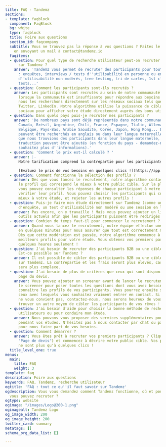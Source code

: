 ```yaml
---
title: FAQ - Tandemz
sections:
- template: faqblock
  component: FaqBlock
  bg: white
  type: faqblock
  title: Foire aux questions
  section_id: faqcompany
  subtitle: Vous ne trouvez pas la réponse à vos questions ? Faites le nous savoir
    en envoyant un mail à contact@tandemz.io
  faqitems:
  - question: Pour quel type de recherche utilisateur peut-on recruter des participants
      sur Tandemz ?
    answer: 'Tandemz vous permet de recruter des participants pour toutes vos études
      : enquêtes, interviews / tests d''utilisabilité en personne ou en ligne, tests
      d''utilisabilité non modérés, tree testing, tri de cartes, 1st click test, 5s
      tests...'
  - question: Comment les participants sont-ils recrutés ?
    answer: Les participants sont recrutés au sein de notre communauté mondiale, et
      lorsque la communauté est insuffisante pour répondre aux besoins de votre étude,
      nous les recherchons directement sur les réseaux sociaux tels que Facebook,
      Twitter, LinkedIn. Notre algorithme utilise la puissance de ciblage des réseaux
      sociaux pour afficher votre étude directement auprès des bons utilisateurs.
  - question: Dans quels pays puis-je recruter mes participants ?
    answer: 'De nombreux pays sont déjà représentés dans notre communauté : Etats-Unis,
      Canada, Brésil, Argentine, Chili, France, Espagne, Italie, Allemagne, Royaume-Uni,
      Belgique, Pays-Bas, Arabie Saoudite, Corée, Japon, Hong Kong... Les participants
      peuvent être recherchés en anglais ou dans leur langue maternelle. Si vous souhaitez
      que nous trouvions des participants dans leur langue maternelle, des frais de
      traduction peuvent être ajoutés (en fonction du pays - demandez-nous si vous
      souhaitez plus d''informations).'
  - question: 'Comment le prix est-il calculé ? '
    answer: |-
      Notre tarification comprend la contrepartie pour les participants et nos frais de service. En fonction du type de cible, du format de votre étude, de la durée du rendez-vous et de l'offre choisie, vous obtenez instantanément le tarif total par participant rencontré.

      [Evaluez le prix de vos besoins en quelques clics !](https://app.tandemz.io/recruter-des-participants "Page de devis")
  - question: Comment fonctionne la sélection des profils ?
    answer: Dès que vous lancez le recrutement, notre algorithme contacte automatiquement
      le profil qui correspond le mieux à votre public cible. Sur la plateforme Tandemz,
      vous pouvez consulter les réponses de chaque participant à votre screener et
      vérifier leur profil. Vous pouvez choisir les participants qui conviennent le
      mieux à votre étude, et rejeter les autres profils !
  - question: Puis-je faire mon étude directement sur Tandemz (comme un formulaire
      d'enquête, un test d'utilisabilité non modéré ou une session en ligne) ?
    answer: Pas encore, on y travaille ! Mais vous pouvez ajouter un lien vers vos
      outils actuels afin que les participants puissent être redirigés vers l'étude.
  - question: Combien de temps faut-il pour commencer le recrutement ?
    answer: Quand vous lancez le recrutement, notre équipe effectue une modération
      en quelques minutes pour nous assurer que tout est correctement mis en place.
      Dès que cette modération est passée, notre algorithme commence à contacter les
      meilleurs profils pour votre étude. Vous obtenez vos premiers participants en
      quelques heures seulement !
  - question: J'ai besoin de recruter des participants B2B ou une cible difficile.
      Est-ce possible sur Tandemz ?
    answer: Il est possible de cibler des participants B2B ou une cible difficile
      sur Tandemz. La contrepartie et les frais seront plus élevés, car le recrutement
      sera plus complexe.
  - question: J'ai besoin de plus de critères que ceux qui sont disponibles sur la
      page du devis.
    answer: Vous pouvez ajouter un screener avant de lancer le recrutement. Utilisez
      le screener pour poser toutes les questions dont vous avez besoin afin de mieux
      connaître les profils de vos participants. Vous pourrez ensuite sélectionner
      ceux avec lesquels vous souhaitez vraiment entrer en contact. Si cette solution
      ne vous convient pas, contactez-nous, nous serons heureux de vous aider et de
      trouver un autre moyen de cibler les participants de vos rêves !
  - question: J'ai besoin d'aide pour choisir la bonne méthode de recherche sur les
      utilisateurs ou pour conduire mon étude.
    answer: Nous pouvons vous proposer des services supplémentaires pour vous aider
      pendant vos études. N'hésitez pas à nous contacter par chat ou par email à contact@tandemz.io
      pour nous faire part de vos besoins.
  - question: Comment démarrer ?
    answer: Vous êtes prêt à recruter vos premiers participants ? Cliquez [ici](https://app.tandemz.io/recruter-des-participants
      "Page de devis") et commencez à décrire votre public cible. Vos premiers participants
      ne sont plus qu'à quelques clics !
  title_level_one: true
menus:
  main:
    title: FAQ
    weight: 3
template: faq
description: Foire aux questions
keywords: FAQ, Tandemz, recherche utilisateur
ogtitle: 'FAQ : tout ce qu''il faut savoir sur Tandemz'
ogdescription: Vous vous demandez comment Tandemz fonctionne, où et pour quelles études
  vous pouvez recruter ?
ogtype: website
ogimage: "/images/Logo@200-1.png"
ogimagealt: Tandemz Logo
og_image_width: 200
og_image_height: 200
twitter_card: summary
metatags: []
schema_org_data_list: []

---
```

